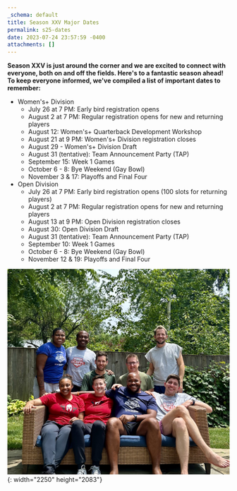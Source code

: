 ```yaml
---
_schema: default
title: Season XXV Major Dates
permalink: s25-dates
date: 2023-07-24 23:57:59 -0400
attachments: []
---
```

**Season XXV is just around the corner and we are excited to connect with everyone, both on and off the fields. Here's to a fantastic season ahead! To keep everyone informed, we've compiled a list of important dates to remember:&nbsp;**

* Women's+ Division
  * July 26 at 7 PM: Early bird registration opens
  * August 2 at 7 PM: Regular registration opens for new and returning players&nbsp;
  * August 12: Women's+ Quarterback Development Workshop
  * August 21 at 9 PM: Women's+ Division registration closes
  * August 29 - Women's+ Division Draft&nbsp;
  * August 31 (tentative): Team Announcement Party (TAP)
  * September 15: Week 1 Games
  * October 6 - 8: Bye Weekend (Gay Bowl)
  * November 3 & 17: Playoffs and Final Four
* Open Division
  * July 26 at 7 PM: Early bird registration opens (100 slots for returning players)
  * August 2 at 7 PM: Regular registration opens for new and returning players&nbsp;
  * August 13 at 9 PM: Open Division registration closes&nbsp;
  * August 30: Open Division Draft&nbsp;
  * August 31 (tentative): Team Announcement Party (TAP)
  * September 10: Week 1 Games&nbsp;
  * October 6 - 8: Bye Weekend (Gay Bowl)
  * November 12 & 19: Playoffs and Final Four

![](/img/board.jpg){: width="2250" height="2083"}